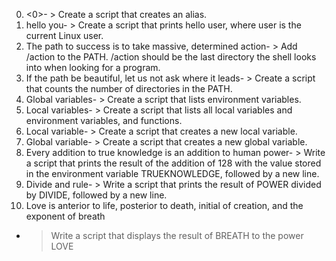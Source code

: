 0. <0>- > Create a script that creates an alias.
1. hello you- > Create a script that prints hello user, where user is the current Linux user.
2. The path to success is to take massive, determined action- > Add /action to the PATH. /action should be the last directory the shell looks into when looking for a program.
3. If the path be beautiful, let us not ask where it leads- > Create a script that counts the number of directories in the PATH.
4. Global variables- > Create a script that lists environment variables.
5. Local variables- > Create a script that lists all local variables and environment variables, and functions.
6. Local variable- > Create a script that creates a new local variable.
7. Global variable- > Create a script that creates a new global variable.
8. Every addition to true knowledge is an addition to human power- > Write a script that prints the result of the addition of 128 with the value stored in the environment variable TRUEKNOWLEDGE, followed by a new line.
9. Divide and rule- > Write a script that prints the result of POWER divided by DIVIDE, followed by a new line.
10. Love is anterior to life, posterior to death, initial of creation, and the exponent of breath

- > Write a script that displays the result of BREATH to the power LOVE
